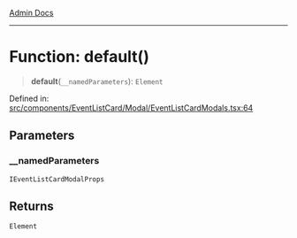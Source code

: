 [Admin Docs](/)

***

# Function: default()

> **default**(`__namedParameters`): `Element`

Defined in: [src/components/EventListCard/Modal/EventListCardModals.tsx:64](https://github.com/PalisadoesFoundation/talawa-admin/blob/main/src/components/EventListCard/Modal/EventListCardModals.tsx#L64)

## Parameters

### \_\_namedParameters

`IEventListCardModalProps`

## Returns

`Element`
